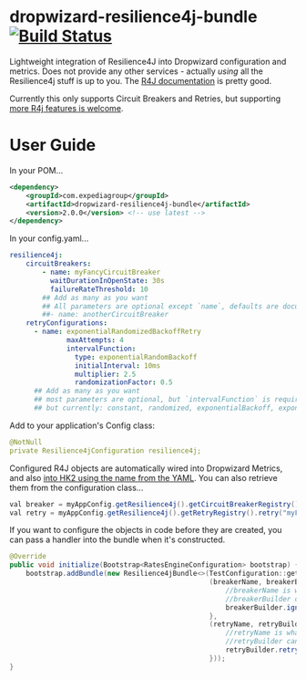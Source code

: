 dropwizard-resilience4j-bundle [![Build Status][build-icon]][build-link]
==============================
                        
[build-icon]: https://travis-ci.org/homeaway/dropwizard-resilience4j-bundle.svg?branch=master
[build-link]: https://travis-ci.org/homeaway/dropwizard-resilience4j-bundle


Lightweight integration of Resilience4J into Dropwizard configuration and metrics. Does not provide any other services - actually _using_
all the Resilience4j stuff is up to you. The [R4J documentation](https://resilience4j.readme.io/docs) is pretty good.

Currently this only supports Circuit Breakers and Retries, but supporting [more R4j features is welcome](http://resilience4j.github.io/resilience4j/#_usage_guide).

User Guide
==============================

In your POM...
```xml
<dependency>
    <groupId>com.expediagroup</groupId>
    <artifactId>dropwizard-resilience4j-bundle</artifactId>
    <version>2.0.0</version> <!-- use latest -->
</dependency>
```

In your config.yaml...
```yaml
resilience4j:
    circuitBreakers:
        - name: myFancyCircuitBreaker
          waitDurationInOpenState: 30s
          failureRateThreshold: 10
        ## Add as many as you want
        ## All parameters are optional except `name`, defaults are documented in CircuitBreakerConfiguration.java
        ##- name: anotherCircuitBreaker
    retryConfigurations:
      - name: exponentialRandomizedBackoffRetry
              maxAttempts: 4
              intervalFunction:
                type: exponentialRandomBackoff
                initialInterval: 10ms
                multiplier: 2.5
                randomizationFactor: 0.5
      ## Add as many as you want
      ## most parameters are optional, but `intervalFunction` is required. Several are available, see `IntervalFunctionFactory` for full list, 
      ## but currently: constant, randomized, exponentialBackoff, exponentialRandomBackoff
```

Add to your application's Config class:
```yaml
@NotNull
private Resilience4jConfiguration resilience4j;
```

Configured R4J objects are automatically wired into Dropwizard Metrics, and also [into HK2 using the name from the YAML](src/main/java/com/expediagroup/dropwizard/resilience4j/Resilience4jBundle.java#L93).
You can also retrieve them from the configuration class...

```java
val breaker = myAppConfig.getResilience4j().getCircuitBreakerRegistry().circuitBreaker("myFancyCircuitBreaker");
val retry = myAppConfig.getResilience4j().getRetryRegistry().retry("myFancyRetry");
```

If you want to configure the objects in code before they are created, you can pass a handler into the bundle when it's constructed.
```java
@Override
public void initialize(Bootstrap<RatesEngineConfiguration> bootstrap) {
    bootstrap.addBundle(new Resilience4jBundle<>(TestConfiguration::getResilience4j,
                                                 (breakerName, breakerBuilder) -> {
                                                     //breakerName is what was configured in YAML
                                                     //breakerBuilder can be modified as desired
                                                     breakerBuilder.ignoreExceptions(IOException.class);
                                                 },
                                                 (retryName, retryBuilder) -> {
                                                     //retryName is what was configured in YAML
                                                     //retryBuilder can be modified as desired
                                                     retryBuilder.retryOnResult(myRetryPredicate);
                                                 }));
}
```
